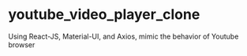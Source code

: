 # youtube_video_player_clone
Using React-JS, Material-UI, and Axios, mimic the behavior of Youtube browser

